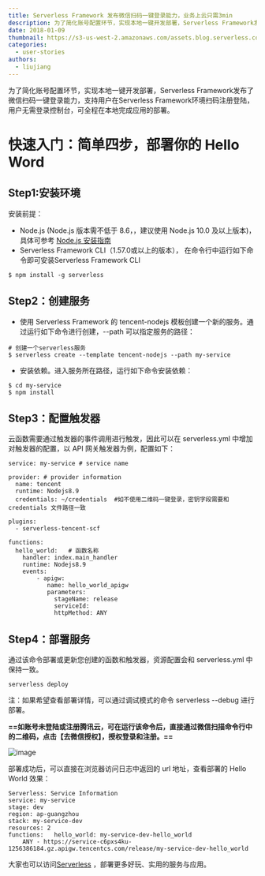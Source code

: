 ```yaml
---
title: Serverless Framework 发布微信扫码一键登录能力，业务上云只需3min
description: 为了简化账号配置环节，实现本地一键开发部署，Serverless Framework发布微信扫码一键登录能力，支持用户在Serverless Framework环境扫码注册登陆，用户无需登录控制台，可全程在本地完成应用的部署。
date: 2018-01-09
thumbnail: https://s3-us-west-2.amazonaws.com/assets.blog.serverless.com/clem-onojeghuo-175180.jpg
categories:
  - user-stories
authors:
  - liujiang
---
```


为了简化账号配置环节，实现本地一键开发部署，Serverless Framework发布了微信扫码一键登录能力，支持用户在Serverless Framework环境扫码注册登陆，用户无需登录控制台，可全程在本地完成应用的部署。

# 快速入门：简单四步，部署你的 Hello Word

## Step1:安装环境

安装前提：
- Node.js (Node.js 版本需不低于 8.6，，建议使用 Node.js 10.0 及以上版本)，具体可参考 [Node.js 安装指南](https://nodejs.org/zh-cn/download/)
- Serverless Framework CLI（1.57.0或以上的版本），
在命令行中运行如下命令即可安装Serverless Framework CLI

```
$ npm install -g serverless
```

## Step2：创建服务

- 使用 Serverless Framework 的 tencent-nodejs 模板创建一个新的服务。通过运行如下命令进行创建，--path 可以指定服务的路径：

```
# 创建一个serverless服务
$ serverless create --template tencent-nodejs --path my-service
```

- 安装依赖。进入服务所在路径，运行如下命令安装依赖：

```
$ cd my-service
$ npm install
```

## Step3：配置触发器

云函数需要通过触发器的事件调用进行触发，因此可以在 serverless.yml 中增加对触发器的配置，以 API 网关触发器为例，配置如下：

```
service: my-service # service name

provider: # provider information
  name: tencent
  runtime: Nodejs8.9
  credentials: ~/credentials  #如不使用二维码一键登录，密钥字段需要和 credentials 文件路径一致

plugins:
  - serverless-tencent-scf

functions:
  hello_world:   # 函数名称
    handler: index.main_handler
    runtime: Nodejs8.9
    events:
        - apigw:
           name: hello_world_apigw
           parameters:
             stageName: release
             serviceId:
             httpMethod: ANY
```

## Step4：部署服务

通过该命令部署或更新您创建的函数和触发器，资源配置会和 serverless.yml 中保持一致。


```
serverless deploy
```

注：如果希望查看部署详情，可以通过调试模式的命令 serverless --debug 进行部署。

**==如账号未登陆或注册腾讯云，可在运行该命令后，直接通过微信扫描命令行中的二维码，点击【去微信授权】，授权登录和注册。==**

![image](https://uploader.shimo.im/f/DKH9FGQVgZIv9noa.png!thumbnail)

部署成功后，可以直接在浏览器访问日志中返回的 url 地址，查看部署的 Hello World 效果：

```
Serverless: Service Information
service: my-service
stage: dev
region: ap-guangzhou
stack: my-service-dev
resources: 2
functions:   hello_world: my-service-dev-hello_world
    ANY - https://service-c6pxs4ku-1256386184.gz.apigw.tencentcs.com/release/my-service-dev-hello_world
```

大家也可以访问[Serverless](https://github.com/serverless/components) ，部署更多好玩、实用的服务与应用。
